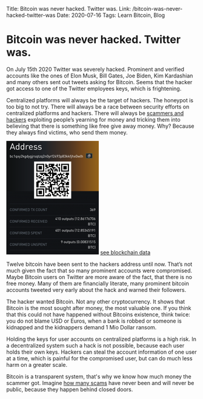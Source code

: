 Title: Bitcoin was never hacked. Twitter was.
Link: /bitcoin-was-never-hacked-twitter-was
Date: 2020-07-16
Tags: Learn Bitcoin, Blog


# Bitcoin was never hacked. Twitter was.

On July 15th 2020 Twitter was severely hacked. Prominent and verified accounts like the ones of Elon Musk, Bill Gates, Joe Biden, Kim Kardashian and many others sent out tweets asking for Bitcoin.
Seems that the hacker got access to one of the Twitter employees keys, which is frightening.

Centralized platforms will always be the target of hackers. The honeypot is too big to not try. There will always be a race between security efforts on centralized platforms and hackers. There will always be <a href="https://anitaposch.com/what-is-a-ponzi-scheme/">scammers and hackers</a> exploiting people’s yearning for money and tricking them into believing that there is something like free give away money. Why? Because they always find victims, who send them money.

![Bitcoin address with funds](assets/_17-btc-address-twitter-hack.png)
  <a href="https://blockstream.info/address/bc1qxy2kgdygjrsqtzq2n0yrf2493p83kkfjhx0wlh" rel="noopener noreferrer" target="_blank">see blockchain data</a>

Twelve bitcoin have been sent to the hackers address until now. That’s not much given the fact that so many prominent accounts were compromised. Maybe Bitcoin users on Twitter are more aware of the fact, that there is no free money. Many of them are financially literate, many prominent bitcoin accounts tweeted very early about the hack and warned their followers.

The hacker wanted Bitcoin. Not any other cryptocurrency. It shows that Bitcoin is the most sought after money, the most valuable one. If you think that this could not have happened without Bitcoins existence, think twice: you do not blame USD or Euros, when a bank is robbed or someone is kidnapped and the kidnappers demand 1 Mio Dollar ransom. 

Holding the keys for user accounts on centralized platforms is a high risk. In a decentralized system such a hack is not possible, because each user holds their own keys. Hackers can steal the account information of one user at a time, which is painful for the compromised user, but can do much less harm on a greater scale.

Bitcoin is a transparent system, that's why we know how much money the scammer got. Imagine <a href="https://anitaposch.com/what-is-a-ponzi-scheme/">how many scams</a> have never been and will never be public, because they happen behind closed doors. 
